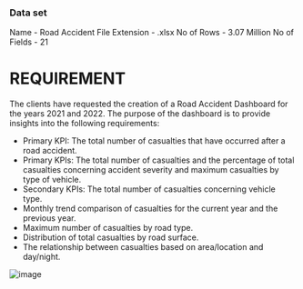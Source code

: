 ### Data set 
Name - Road Accident
File Extension - .xlsx
No of Rows - 3.07 Million
No of Fields - 21

# REQUIREMENT
The clients have requested the creation of a Road Accident Dashboard for the years 2021 and 2022. The purpose of the dashboard is to provide insights into the following requirements:

- Primary KPI: The total number of casualties that have occurred after a road accident.
- Primary KPIs: The total number of casualties and the percentage of total casualties concerning accident severity and maximum casualties by type of vehicle.
- Secondary KPIs: The total number of casualties concerning vehicle type.
- Monthly trend comparison of casualties for the current year and the previous year.
- Maximum number of casualties by road type.
- Distribution of total casualties by road surface.
- The relationship between casualties based on area/location and day/night. 

![image](https://github.com/Il-Sh/Excel-project_Road-Accident/assets/158802686/2447aefc-d820-4d03-a915-d0c049125fc8)




